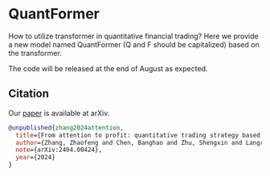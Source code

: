 # QuantFormer
How to utilize transformer in quantitative financial trading? Here we provide a new model named QuantFormer (Q and F should be capitalized)  based on the transformer. 

The code will be released at the end of August as expected.

## Citation

Our [paper](https://arxiv.org/abs/2404.00424) is available at arXiv.
```bibtex
@unpublished{zhang2024attention,
  title={From attention to profit: quantitative trading strategy based on {Q}uant{F}ormer},
  author={Zhang, Zhaofeng and Chen, Banghao and Zhu, Shengxin and Langren{\'e}, Nicolas},
  note={arXiv:2404.00424},
  year={2024}
}
